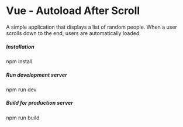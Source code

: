 # Vue - Autoload After Scroll

A simple application that displays a list of random people. When a user scrolls down to the end, users are automatically loaded.

##### Installation
npm install

##### Run development server
npm run dev

##### Build for production server
npm run build

